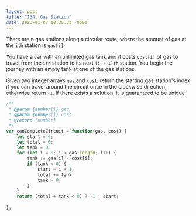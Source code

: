 ```yaml
---
layout: post
title: "134. Gas Station"
date: 2023-01-07 10:35:33 -0500
---
```

There are n gas stations along a circular route, where the amount of gas at the `ith` station is `gas[i]`.

You have a car with an unlimited gas tank and it costs `cost[i]` of gas to travel from the `ith` station to its next `(i + 1)th` station. You begin the journey with an empty tank at one of the gas stations.

Given two integer arrays `gas` and `cost`, return the starting gas station's index if you can travel around the circuit once in the clockwise direction, otherwise return `-1`. If there exists a solution, it is guaranteed to be unique

```javascript
/**
 * @param {number[]} gas
 * @param {number[]} cost
 * @return {number}
 */
var canCompleteCircuit = function(gas, cost) {
    let start = 0;
    let total = 0;
    let tank = 0;
    for (let i = 0; i < gas.length; i++) {
        tank += gas[i] - cost[i];
        if (tank < 0) {
            start = i + 1;
            total += tank;
            tank = 0;
        }
    }
    return (total + tank < 0) ? -1 : start;
    
};
```